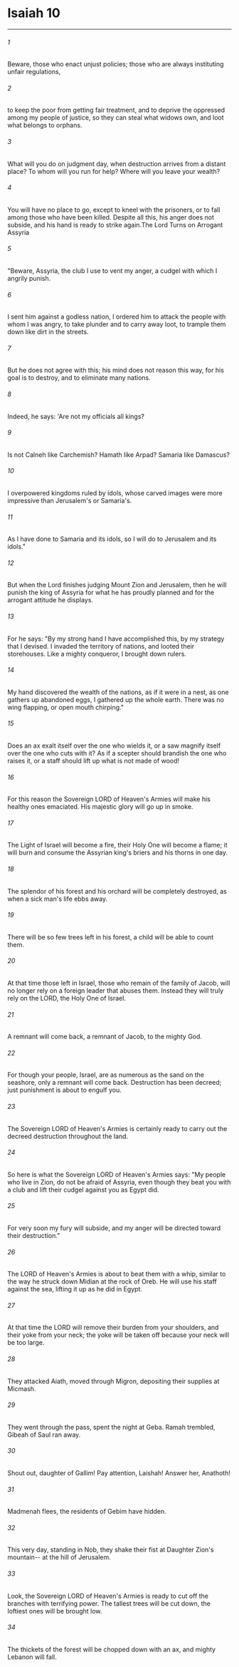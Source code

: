 # Isaiah 10
***



###### 1 
Beware, those who enact unjust policies; those who are always instituting unfair regulations, 

###### 2 
to keep the poor from getting fair treatment, and to deprive the oppressed among my people of justice, so they can steal what widows own, and loot what belongs to orphans. 

###### 3 
What will you do on judgment day, when destruction arrives from a distant place? To whom will you run for help? Where will you leave your wealth? 

###### 4 
You will have no place to go, except to kneel with the prisoners, or to fall among those who have been killed. Despite all this, his anger does not subside, and his hand is ready to strike again.The Lord Turns on Arrogant Assyria 

###### 5 
"Beware, Assyria, the club I use to vent my anger, a cudgel with which I angrily punish. 

###### 6 
I sent him against a godless nation, I ordered him to attack the people with whom I was angry, to take plunder and to carry away loot, to trample them down like dirt in the streets. 

###### 7 
But he does not agree with this; his mind does not reason this way, for his goal is to destroy, and to eliminate many nations. 

###### 8 
Indeed, he says: 'Are not my officials all kings? 

###### 9 
Is not Calneh like Carchemish? Hamath like Arpad? Samaria like Damascus? 

###### 10 
I overpowered kingdoms ruled by idols, whose carved images were more impressive than Jerusalem's or Samaria's. 

###### 11 
As I have done to Samaria and its idols, so I will do to Jerusalem and its idols." 

###### 12 
But when the Lord finishes judging Mount Zion and Jerusalem, then he will punish the king of Assyria for what he has proudly planned and for the arrogant attitude he displays. 

###### 13 
For he says: "By my strong hand I have accomplished this, by my strategy that I devised. I invaded the territory of nations, and looted their storehouses. Like a mighty conqueror, I brought down rulers. 

###### 14 
My hand discovered the wealth of the nations, as if it were in a nest, as one gathers up abandoned eggs, I gathered up the whole earth. There was no wing flapping, or open mouth chirping." 

###### 15 
Does an ax exalt itself over the one who wields it, or a saw magnify itself over the one who cuts with it? As if a scepter should brandish the one who raises it, or a staff should lift up what is not made of wood! 

###### 16 
For this reason the Sovereign LORD of Heaven's Armies will make his healthy ones emaciated. His majestic glory will go up in smoke. 

###### 17 
The Light of Israel will become a fire, their Holy One will become a flame; it will burn and consume the Assyrian king's briers and his thorns in one day. 

###### 18 
The splendor of his forest and his orchard will be completely destroyed, as when a sick man's life ebbs away. 

###### 19 
There will be so few trees left in his forest, a child will be able to count them. 

###### 20 
At that time those left in Israel, those who remain of the family of Jacob, will no longer rely on a foreign leader that abuses them. Instead they will truly rely on the LORD, the Holy One of Israel. 

###### 21 
A remnant will come back, a remnant of Jacob, to the mighty God. 

###### 22 
For though your people, Israel, are as numerous as the sand on the seashore, only a remnant will come back. Destruction has been decreed; just punishment is about to engulf you. 

###### 23 
The Sovereign LORD of Heaven's Armies is certainly ready to carry out the decreed destruction throughout the land. 

###### 24 
So here is what the Sovereign LORD of Heaven's Armies says: "My people who live in Zion, do not be afraid of Assyria, even though they beat you with a club and lift their cudgel against you as Egypt did. 

###### 25 
For very soon my fury will subside, and my anger will be directed toward their destruction." 

###### 26 
The LORD of Heaven's Armies is about to beat them with a whip, similar to the way he struck down Midian at the rock of Oreb. He will use his staff against the sea, lifting it up as he did in Egypt. 

###### 27 
At that time the LORD will remove their burden from your shoulders, and their yoke from your neck; the yoke will be taken off because your neck will be too large. 

###### 28 
They attacked Aiath, moved through Migron, depositing their supplies at Micmash. 

###### 29 
They went through the pass, spent the night at Geba. Ramah trembled, Gibeah of Saul ran away. 

###### 30 
Shout out, daughter of Gallim! Pay attention, Laishah! Answer her, Anathoth! 

###### 31 
Madmenah flees, the residents of Gebim have hidden. 

###### 32 
This very day, standing in Nob, they shake their fist at Daughter Zion's mountain-- at the hill of Jerusalem. 

###### 33 
Look, the Sovereign LORD of Heaven's Armies is ready to cut off the branches with terrifying power. The tallest trees will be cut down, the loftiest ones will be brought low. 

###### 34 
The thickets of the forest will be chopped down with an ax, and mighty Lebanon will fall.
